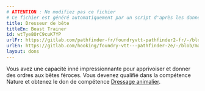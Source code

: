 ```yaml
---
# ATTENTION : Ne modifiez pas ce fichier
# Ce fichier est généré automatiquement par un script d'après les données du module Foundry VTT officiel et de sa traduction
title: Dresseur de bête
titleEn: Beast Trainer
id: wtTye8OrC9cuK7YP
urlFr: https://gitlab.com/pathfinder-fr/foundryvtt-pathfinder2-fr/-/blob/master/data/feats/wtTye8OrC9cuK7YP.htm
urlEn: https://gitlab.com/hooking/foundry-vtt---pathfinder-2e/-/blob/master/packs/data/feats.db/beast-trainer.json
layout: dons
---
```

Vous avez une capacité inné impressionnante pour apprivoiser et donner des ordres aux bêtes féroces. Vous devenez qualifié dans la compétence Nature et obtenez le don de compétence [Dressage animalier](dressage-animalier.md).
